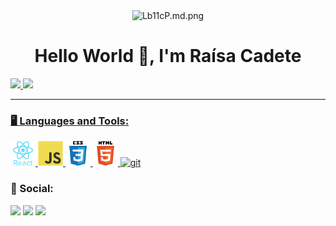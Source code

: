 <div align="center"> <img height="180em" src="https://iili.io/Lb11cP.md.png" alt="Lb11cP.md.png" border="0"></div>
 <h1 align="center">Hello World 👋, I'm Raísa Cadete </h1> 


<div>
<a href="https://github.com/Raapeixoto">
<img height="180em" src="https://github-readme-stats.vercel.app/api/top-langs/?username=raapeixoto&layout=compact&langs_count=7&theme=dracula"/>
<img height="180em" src="https://github-readme-stats.vercel.app/api?username=RaaPeixoto&show_icons=true&theme=dracula&include_all_commits=true&count_private=true"/>
</div>
<hr>






<h3 align="left">🖥 Languages and Tools:</h3>
<p align="left"> 

<a href="https://reactjs.org/" target="_blank" rel="noreferrer"> <img src="https://raw.githubusercontent.com/devicons/devicon/master/icons/react/react-original-wordmark.svg" alt="react" width="40" height="40"/> </a> 
<a href="https://developer.mozilla.org/en-US/docs/Web/JavaScript" target="_blank" rel="noreferrer"> <img src="https://raw.githubusercontent.com/devicons/devicon/master/icons/javascript/javascript-original.svg" alt="javascript" width="40" height="40"/> </a>
<a href="https://www.w3schools.com/css/" target="_blank" rel="noreferrer"> <img src="https://raw.githubusercontent.com/devicons/devicon/master/icons/css3/css3-original-wordmark.svg" alt="css3" width="40" height="40"/> </a>
<a href="https://www.w3.org/html/" target="_blank" rel="noreferrer"> <img src="https://raw.githubusercontent.com/devicons/devicon/master/icons/html5/html5-original-wordmark.svg" alt="html5" width="40" height="40"/> </a>
<a href="https://git-scm.com/" target="_blank" rel="noreferrer"> <img src="https://www.vectorlogo.zone/logos/git-scm/git-scm-icon.svg" alt="git" width="40" height="40"/> </a> 


</p>

<h3 align="left">💬 Social:</h3>


<div>
<a href = "mailto:contato@raisacad.engcivil@gmail.com"><img src="https://img.shields.io/badge/Gmail-D14836?style=for-the-badge&logo=gmail&logoColor=white" target="_blank"></a>
<a href="https://www.linkedin.com/in/raisa-cadete" target="_blank"><img src="https://img.shields.io/badge/-LinkedIn-%230077B5?style=for-the-badge&logo=linkedin&logoColor=white" target="_blank"></a>  
<a href="https://instagram.com/raapeixoto" target="_blank"><img src="https://img.shields.io/badge/-Instagram-%23E4405F?style=for-the-badge&logo=instagram&logoColor=white" target="_blank"></a>

</div>
